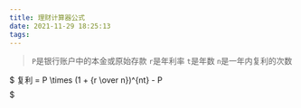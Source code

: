 ```yaml
---
title: 理财计算器公式
date: 2021-11-29 18:25:13
tags:
---
```


> `P`是银行账户中的本金或原始存款
> `r`是年利率
> `t`是年数
> `n`是一年内复利的次数

$$$$$
复利 = P \times (1 + {r \over n})^{nt} - P
$$$$$
